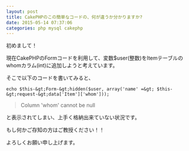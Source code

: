 ```yaml
---
layout: post
title: CakePHPのこの簡単なコードの、何が違うか分かりますか?
date: 2015-05-14 07:37:06
categories: php mysql cakephp
---
```

<p>初めまして！</p>

<p>現在CakePHPのFormコードを利用して、変数$user(整数)をItemテーブルのwhomカラム(int)に追加しようと考えています。</p>

<p>そこで以下のコードを書いてみると、</p>

```
echo $this-&gt;Form-&gt;hidden($user, array('name' =&gt; $this-&gt;request-&gt;data['Item']['whom']));
```

<blockquote>
  <p>Column 'whom' cannot be null</p>
</blockquote>

<p>と表示されてしまい、上手く格納出来ていない状況です。</p>

<p>もし何かご存知の方はご教授ください！！</p>

<p>よろしくお願い申し上げます。</p>

